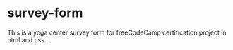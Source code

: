 # survey-form
This is a yoga center survey form for freeCodeCamp certification project in html and css.
